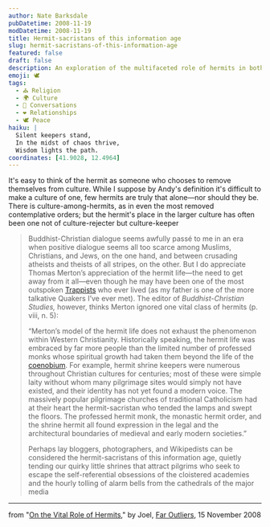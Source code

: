 ```yaml
---
author: Nate Barksdale
pubDatetime: 2008-11-19
modDatetime: 2008-11-19
title: Hermit-sacristans of this information age
slug: hermit-sacristans-of-this-information-age
featured: false
draft: false
description: An exploration of the multifaceted role of hermits in both historical and contemporary cultures.
emoji: 🕊️
tags:
  - ⛪ Religion
  - 🌍 Culture
  - 💬 Conversations
  - ❤️ Relationships
  - 🕊️ Peace
haiku: |
  Silent keepers stand,  
  In the midst of chaos thrive,  
  Wisdom lights the path.
coordinates: [41.9028, 12.4964]
---
```


It's easy to think of the hermit as someone who chooses to remove themselves from culture. While I suppose by Andy's definition it's difficult to make a culture of one, few hermits are truly that alone—nor should they be. There is culture-among-hermits, as in even the most removed contemplative orders; but the hermit's place in the larger culture has often been one not of culture-rejecter but culture-keeper

> Buddhist-Christian dialogue seems awfully passé to me in an era when positive dialogue seems all too scarce among Muslims, Christians, and Jews, on the one hand, and between crusading atheists and theists of all stripes, on the other. But I do appreciate Thomas Merton’s appreciation of the hermit life—the need to get away from it all—even though he may have been one of the most outspoken [Trappists](http://trappist.net/) who ever lived (as my father is one of the more talkative Quakers I’ve ever met). The editor of _Buddhist-Christian Studies,_ however, thinks Merton ignored one vital class of hermits (p. viii, n. 5):
>
> “Merton’s model of the hermit life does not exhaust the phenomenon within Western Christianity. Historically speaking, the hermit life was embraced by far more people than the limited number of professed monks whose spiritual growth had taken them beyond the life of the [coenobium](https://www.google.com/search?q=%22coenobium%22%20saints.sqpn.com). For example, hermit shrine keepers were numerous throughout Christian cultures for centuries; most of these were simple laity without whom many pilgrimage sites would simply not have existed, and their identity has not yet found a modern voice. The massively popular pilgrimage churches of traditional Catholicism had at their heart the hermit-sacristan who tended the lamps and swept the floors. The professed hermit monk, the monastic hermit order, and the shrine hermit all found expression in the legal and the architectural boundaries of medieval and early modern societies.”
>
> Perhaps lay bloggers, photographers, and Wikipedists can be considered the hermit-sacristans of this information age, quietly tending our quirky little shrines that attract pilgrims who seek to escape the self-referential obsessions of the cloistered academies and the hourly tolling of alarm bells from the cathedrals of the major media

---

from "[On the Vital Role of Hermits](http://faroutliers.blogspot.com/2008/11/on-vital-role-of-hermits.html)," by Joel, [Far Outliers](http://faroutliers.blogspot.com/2008/11/on-vital-role-of-hermits.html), 15 November 2008
